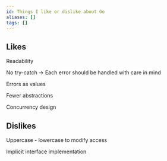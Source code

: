 ```yaml
---
id: Things I like or dislike about Go
aliases: []
tags: []
---
```


## Likes

Readability

No try-catch -> Each error should be handled with care in mind

Errors as values

Fewer abstractions

Concurrency design

## Dislikes

Uppercase - lowercase to modify access

Implicit interface implementation
